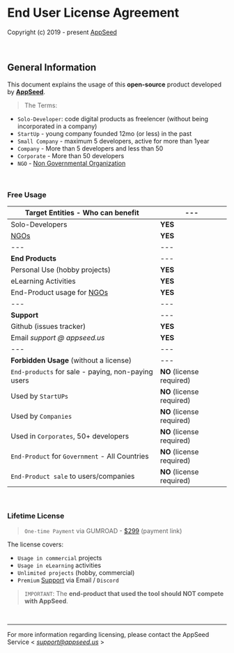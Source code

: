 # End User License Agreement  

Copyright (c) 2019 - present [AppSeed](http://appseed.us/)

<br />

## General Information

This document explains the usage of this **open-source** product developed by **[AppSeed](http://appseed.us/)**. 

> The Terms:

- `Solo-Developer`: code digital products as freelencer (without being incorporated in a company)
- `StartUp` - young company founded 12mo (or less) in the past
- `Small Company` - maximum 5 developers, active for more than 1year 
- `Company` - More than 5 developers and less than 50
- `Corporate` - More than 50 developers 
- `NGO` - [Non Governmental Organization](https://en.wikipedia.org/wiki/Non-governmental_organization)

<br />

### Free Usage 

| **Target Entities** - Who can benefit | --- |
| ---------------------------------- | --- |
| Solo-Developers | **YES** |
| [NGOs](https://en.wikipedia.org/wiki/Non-governmental_organization) | **YES** |
| --- | --- |
| **End Products** | --- |
| Personal Use (hobby projects) | **YES** |
| eLearning Activities | **YES** |
| End-Product usage for [NGOs](https://en.wikipedia.org/wiki/Non-governmental_organization) | **YES** |
| --- | --- |
| **Support** | --- |
| Github (issues tracker) | **YES** |
| Email *support @ appseed.us* | **YES** |
| --- | --- |
| **Forbidden Usage** (without a license) | --- |
| `End-products` for sale - paying, non-paying users | **NO** (license required) |
| Used by `StartUPs` | **NO** (license required) |
| Used by `Companies` | **NO** (license required) |
| Used in `Corporates`, 50+ developers | **NO** (license required) |
| `End-Product` for `Government` - All Countries | **NO** (license required) |
| `End-Product sale` to users/companies | **NO** (license required) |

<br />

### Lifetime License

> `One-time Payment` via GUMROAD - [$299](https://appseed.gumroad.com/l/devtool-python-converter) (payment link)

The license covers: 

- `Usage in commercial` projects
- `Usage in eLearning` activities
- `Unlimited projects` (hobby, commercial)
- `Premium` [Support](https://appseed.us/support/) via Email / `Discord`

> `IMPORTANT`: The **end-product that used the tool should NOT compete with AppSeed**.

<br />

---
For more information regarding licensing, please contact the AppSeed Service < *support@appseed.us* >
